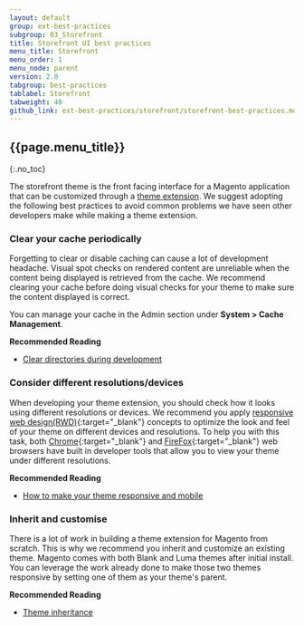 ```yaml
---
layout: default
group: ext-best-practices
subgroup: 03_Storefront
title: Storefront UI best practices
menu_title: Storefront
menu_order: 1
menu_node: parent
version: 2.0
tabgroup: best-practices
tablabel: Storefront
tabweight: 40
github_link: ext-best-practices/storefront/storefront-best-practices.md
---
```

## {{page.menu_title}}
{:.no_toc}

The storefront theme is the front facing interface for a Magento application that can be customized through a [theme extension]({{page.baseurl}}frontend-dev-guide/themes/theme-general.html). We suggest adopting the following best practices to avoid common problems we have seen other developers make while making a theme extension.

### Clear your cache periodically

Forgetting to clear or disable caching can cause a lot of development headache. Visual spot checks on rendered content are unreliable when the content being displayed is retrieved from the cache. We recommend clearing your cache before doing visual checks for your theme to make sure the content displayed is correct.

You can manage your cache in the Admin section under **System > Cache Management**.

**Recommended Reading**

* [Clear directories during development]({{page.baseurl}}howdoi/php/php_clear-dirs.html)

### Consider different resolutions/devices

When developing your theme extension, you should check how it looks using different resolutions or devices. We recommend you apply [responsive web design(RWD)](https://en.wikipedia.org/wiki/Responsive_web_design){:target="_blank"} concepts to optimize the look and feel of your theme on different devices and resolutions. To help you with this task, both [Chrome](https://developer.chrome.com/devtools){:target="_blank"} and [FireFox](https://developer.mozilla.org/en-US/docs/Tools){:target="_blank"} web browsers have built in developer tools that allow you to view your theme under different resolutions.

**Recommended Reading**

* [How to make your theme responsive and mobile]({{page.baseurl}}frontend-dev-guide/responsive-web-design/rwd_overview.html)

### Inherit and customise

There is a lot of work in building a theme extension for Magento from scratch. This is why we recommend you inherit and customize an existing theme. Magento comes with both Blank and Luma themes after initial install. You can leverage the work already done to make those two themes responsive by setting one of them as your theme's parent.

**Recommended Reading**

* [Theme inheritance]({{page.baseurl}}frontend-dev-guide/themes/theme-inherit.html)
